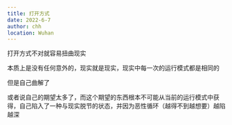 ```yaml
---
title: 打开方式
date: 2022-6-7
author: chh
location: Wuhan
---
```


打开方式不对就容易扭曲现实

本质上是没有任何意外的，现实就是现实，现实中每一次的运行模式都是相同的

但是自己曲解了

或者说自己的期望太多了，而这个期望的东西根本不可能从当前的运行模式中获得，自己陷入了一种与现实脱节的状态，并因为恶性循环（越得不到越想要）越陷越深
